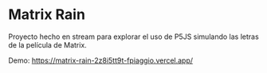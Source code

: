 # Matrix Rain

Proyecto hecho en stream para explorar el uso de P5JS simulando las letras de la película de Matrix.

Demo: https://matrix-rain-2z8i5tt9t-fpiaggio.vercel.app/